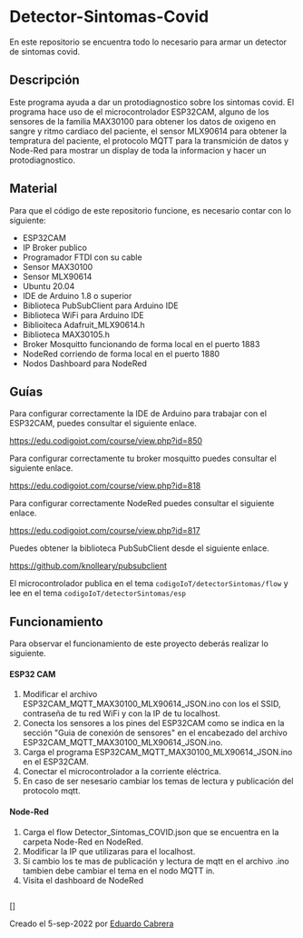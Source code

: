 # Detector-Sintomas-Covid
En este repositorio se encuentra todo lo necesario para armar un detector de sintomas covid.

## Descripción
Este programa ayuda a dar un protodiagnostico sobre los sintomas covid. El programa hace uso de el microcontrolador ESP32CAM, alguno de los sensores de la familia MAX30100 para obtener los datos de oxigeno en sangre y ritmo cardiaco del paciente, el sensor MLX90614 para obtener la tempratura del paciente, el protocolo MQTT para la transmición de datos y Node-Red para mostrar un display de toda la informacion y hacer un protodiagnostico.

## Material
Para que el código de este repositorio funcione, es necesario contar con lo siguiente:
 
- ESP32CAM
- IP Broker publico
- Programador FTDI con su cable
- Sensor MAX30100
- Sensor MLX90614
- Ubuntu 20.04
- IDE de Arduino 1.8 o superior
- Biblioteca PubSubClient para Arduino IDE
- Biblioteca WiFi para Arduino IDE
- Biblioiteca Adafruit_MLX90614.h
- Biblioteca MAX30105.h
- Broker Mosquitto funcionando de forma local en el puerto 1883
- NodeRed corriendo de forma local en el puerto 1880
- Nodos Dashboard para NodeRed

## Guías
Para configurar correctamente la IDE de Arduino para trabajar con el ESP32CAM, puedes consultar el siguiente enlace.

https://edu.codigoiot.com/course/view.php?id=850

Para configurar correctamente tu broker mosquitto puedes consultar el siguiente enlace.

https://edu.codigoiot.com/course/view.php?id=818

Para configurar correctamente NodeRed puedes consultar el siguiente enlace.

https://edu.codigoiot.com/course/view.php?id=817

Puedes obtener la biblioteca PubSubClient desde el siguiente enlace.

https://github.com/knolleary/pubsubclient

El microcontrolador publica en el tema `codigoIoT/detectorSintomas/flow` y lee en el tema `codigoIoT/detectorSintomas/esp`

## Funcionamiento
Para observar el funcionamiento de este proyecto deberás realizar lo siguiente.

#### ESP32 CAM
1. Modificar el archivo ESP32CAM_MQTT_MAX30100_MLX90614_JSON.ino con los el SSID, contraseña de tu red WiFi y con la IP de tu localhost.
2. Conecta los sensores a los pines del ESP32CAM como se indica en la sección "Guia de conexión de sensores" en el encabezado del archivo ESP32CAM_MQTT_MAX30100_MLX90614_JSON.ino.
3. Carga el programa ESP32CAM_MQTT_MAX30100_MLX90614_JSON.ino en el ESP32CAM.
4. Conectar el microcontrolador a la corriente eléctrica.
5. En caso de ser nesesario cambiar los temas de lectura y publicación del protocolo mqtt.

#### Node-Red
1. Carga el flow Detector_Sintomas_COVID.json que se encuentra en la carpeta Node-Red en NodeRed.
2. Modificar la IP que utilizaras para el localhost.
3. Si cambio los te mas de publicación y lectura de mqtt en el archivo .ino tambien debe cambiar el tema en el nodo MQTT in.
4. Visita el dashboard de NodeRed

![]()

[]

Creado el 5-sep-2022 por [Eduardo Cabrera](https://github.com/EduCabreraMendoza)